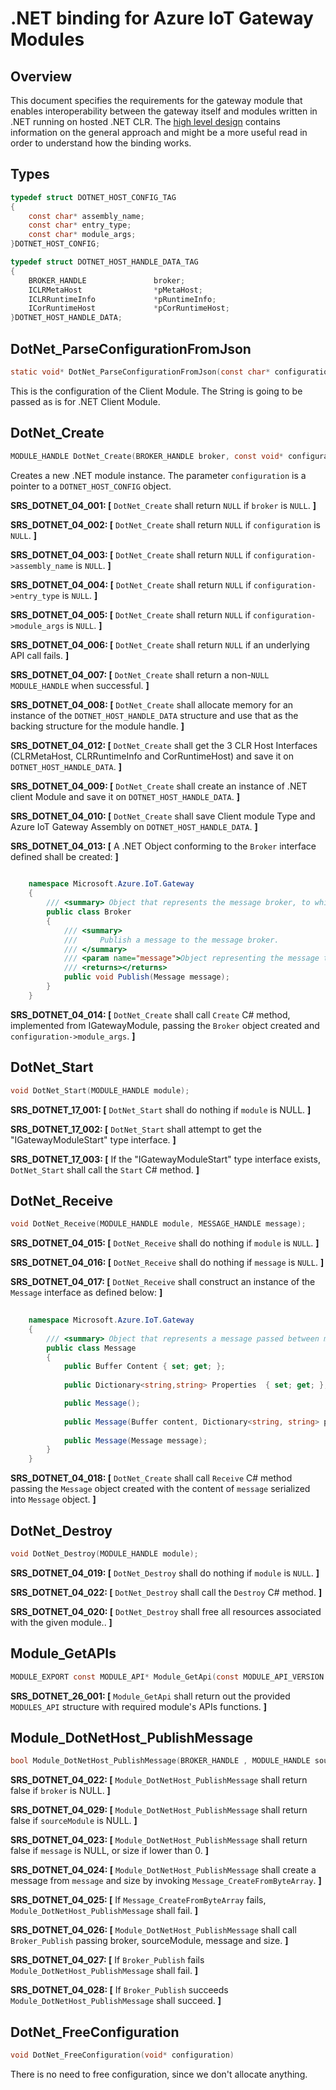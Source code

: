 .NET binding for Azure IoT Gateway Modules
===========================================

Overview
--------


This document specifies the requirements for the gateway module that enables
interoperability between the gateway itself and modules written in .NET
running on hosted .NET CLR. The [high level design](./dotnet_binding_hld.md) contains
information on the general approach and might be a more useful read in order to
understand how the binding works.

Types
-----
```c
typedef struct DOTNET_HOST_CONFIG_TAG
{
    const char* assembly_name;
    const char* entry_type;
    const char* module_args;
}DOTNET_HOST_CONFIG;

typedef struct DOTNET_HOST_HANDLE_DATA_TAG
{
    BROKER_HANDLE               broker;
    ICLRMetaHost                *pMetaHost;
    ICLRRuntimeInfo             *pRuntimeInfo;
    ICorRuntimeHost             *pCorRuntimeHost;
}DOTNET_HOST_HANDLE_DATA;
```


DotNet_ParseConfigurationFromJson
---------------------------------
```c
static void* DotNet_ParseConfigurationFromJson(const char* configuration);
```
This is the configuration of the Client Module. The String is going to be passed as is for .NET Client Module.


DotNet_Create
-------------
```c
MODULE_HANDLE DotNet_Create(BROKER_HANDLE broker, const void* configuration);
```
Creates a new .NET module instance. The parameter `configuration` is a
pointer to a `DOTNET_HOST_CONFIG` object.


**SRS_DOTNET_04_001: [** `DotNet_Create` shall return `NULL` if `broker` is `NULL`. **]**

**SRS_DOTNET_04_002: [** `DotNet_Create` shall return `NULL` if `configuration` is `NULL`. **]**

**SRS_DOTNET_04_003: [** `DotNet_Create` shall return `NULL` if `configuration->assembly_name` is `NULL`. **]**

**SRS_DOTNET_04_004: [** `DotNet_Create` shall return `NULL` if `configuration->entry_type` is `NULL`. **]**

**SRS_DOTNET_04_005: [** `DotNet_Create` shall return `NULL` if `configuration->module_args` is `NULL`. **]**

**SRS_DOTNET_04_006: [** `DotNet_Create` shall return `NULL` if an underlying API call fails. **]**

**SRS_DOTNET_04_007: [** `DotNet_Create` shall return a non-`NULL` `MODULE_HANDLE` when successful. **]**

**SRS_DOTNET_04_008: [** `DotNet_Create` shall allocate memory for an instance of the `DOTNET_HOST_HANDLE_DATA` structure and use that as the backing structure for the module handle. **]**

**SRS_DOTNET_04_012: [** `DotNet_Create` shall get the 3 CLR Host Interfaces (CLRMetaHost, CLRRuntimeInfo and CorRuntimeHost) and save it on `DOTNET_HOST_HANDLE_DATA`. **]**

**SRS_DOTNET_04_009: [** `DotNet_Create` shall create an instance of .NET client Module and save it on `DOTNET_HOST_HANDLE_DATA`. **]**

**SRS_DOTNET_04_010: [** `DotNet_Create` shall save Client module Type and Azure IoT Gateway Assembly on `DOTNET_HOST_HANDLE_DATA`. **]**

**SRS_DOTNET_04_013: [** A .NET Object conforming to the `Broker` interface defined shall be created: **]**
~~~~~~~~~~~~~~~~~~~~~~~~~~~~~~~~~~~~~~~~~~~~~~~~~~~~~~~~~~~~~~~~~~~~~~~~~~ C#
    
    namespace Microsoft.Azure.IoT.Gateway
    {
        /// <summary> Object that represents the message broker, to which messsages will be published. </summary>
        public class Broker
        {
            /// <summary>
            ///     Publish a message to the message broker. 
            /// </summary>
            /// <param name="message">Object representing the message to be published to the broker.</param>
            /// <returns></returns>
            public void Publish(Message message);
        }        
    }
~~~~~~~~~~~~~~~~~~~~~~~~~~~~~~~~~~~~~~~~~~~~~~~~~~~~~~~~~~~~~~~~~~~~~~~~~~

**SRS_DOTNET_04_014: [** `DotNet_Create` shall call `Create` C# method, implemented from IGatewayModule, passing the `Broker` object created and `configuration->module_args`. **]**

DotNet_Start
------------
```c
void DotNet_Start(MODULE_HANDLE module);
```

**SRS_DOTNET_17_001: [** `DotNet_Start` shall do nothing if `module` is NULL. **]**

**SRS_DOTNET_17_002: [** `DotNet_Start` shall attempt to get the "IGatewayModuleStart" type interface. **]**

**SRS_DOTNET_17_003: [** If the "IGatewayModuleStart" type interface exists, `DotNet_Start` shall call the `Start` C# method. **]**

DotNet_Receive
---------------
```c
void DotNet_Receive(MODULE_HANDLE module, MESSAGE_HANDLE message);
```
**SRS_DOTNET_04_015: [** `DotNet_Receive` shall do nothing if `module` is `NULL`. **]**

**SRS_DOTNET_04_016: [** `DotNet_Receive` shall do nothing if `message` is `NULL`. **]**

**SRS_DOTNET_04_017: [** `DotNet_Receive` shall construct an instance of the `Message` interface as defined below: **]**

~~~~~~~~~~~~~~~~~~~~~~~~~~~~~~~~~~~~~~~~~~~~~~~~~~~~~~~~~~~~~~~~~~~~~~~~~~ C#
    
    namespace Microsoft.Azure.IoT.Gateway
    {
        /// <summary> Object that represents a message passed between modules. </summary>
        public class Message
        {
            public Buffer Content { set; get; };
            
            public Dictionary<string,string> Properties  { set; get; };

            public Message();
            
            public Message(Buffer content, Dictionary<string, string> properties); 
            
            public Message(Message message);
        }        
    }
~~~~~~~~~~~~~~~~~~~~~~~~~~~~~~~~~~~~~~~~~~~~~~~~~~~~~~~~~~~~~~~~~~~~~~~~~~

**SRS_DOTNET_04_018: [** `DotNet_Create` shall call `Receive` C# method passing the `Message` object created with the content of `message` serialized into `Message` object. **]**


DotNet_Destroy
--------------
```c
void DotNet_Destroy(MODULE_HANDLE module);
```
**SRS_DOTNET_04_019: [** `DotNet_Destroy` shall do nothing if `module` is `NULL`. **]**

**SRS_DOTNET_04_022: [** `DotNet_Destroy` shall call the `Destroy` C# method. **]**

**SRS_DOTNET_04_020: [** `DotNet_Destroy` shall free all resources associated with the given module.. **]**

Module_GetAPIs
--------------
```c
MODULE_EXPORT const MODULE_API* Module_GetApi(const MODULE_API_VERSION gateway_api_version);
```

**SRS_DOTNET_26_001: [** `Module_GetApi` shall return out the provided `MODULES_API` structure with required module's APIs functions. **]**

Module_DotNetHost_PublishMessage
--------------------------------
```c
bool Module_DotNetHost_PublishMessage(BROKER_HANDLE , MODULE_HANDLE sourceModule, const unsigned char* message, int32_t size)
```

**SRS_DOTNET_04_022: [** `Module_DotNetHost_PublishMessage` shall return false if `broker` is NULL. **]**

**SRS_DOTNET_04_029: [** `Module_DotNetHost_PublishMessage` shall return false if `sourceModule` is NULL.  **]**

**SRS_DOTNET_04_023: [** `Module_DotNetHost_PublishMessage` shall return false if `message` is NULL, or size if lower than 0. **]**

**SRS_DOTNET_04_024: [** `Module_DotNetHost_PublishMessage` shall create a message from `message` and size by invoking  `Message_CreateFromByteArray`. **]**

**SRS_DOTNET_04_025: [** If `Message_CreateFromByteArray` fails, `Module_DotNetHost_PublishMessage` shall fail. **]**

**SRS_DOTNET_04_026: [** `Module_DotNetHost_PublishMessage` shall call `Broker_Publish` passing broker, sourceModule, message and size. **]**

**SRS_DOTNET_04_027: [** If `Broker_Publish` fails `Module_DotNetHost_PublishMessage` shall fail.  **]**

**SRS_DOTNET_04_028: [** If `Broker_Publish` succeeds `Module_DotNetHost_PublishMessage` shall succeed. **]**

DotNet_FreeConfiguration
------------------------
```c
void DotNet_FreeConfiguration(void* configuration)
```
There is no need to free configuration, since we don't allocate anything.